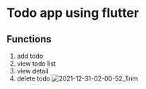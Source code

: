 # Todo app using flutter
## Functions
1. add todo
2. view todo list
3. view detail
4. delete todo
![2021-12-31-02-00-52_Trim](https://user-images.githubusercontent.com/44756367/147773485-eca2da99-fc05-4474-a070-9887b53df898.gif)
